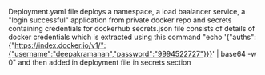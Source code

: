 Deployment.yaml file deploys a namespace, a load baalancer service, a "login successful" application from private docker repo and secrets containing credentials for dockerhub
secrets.json file consists of details of docker credentials which is extracted using this command "echo '{"auths":{"https://index.docker.io/v1/":{"username":"deepakramanan","password":"9994522727"}}}' | base64 -w 0" and then added in deployment file in secrets section
